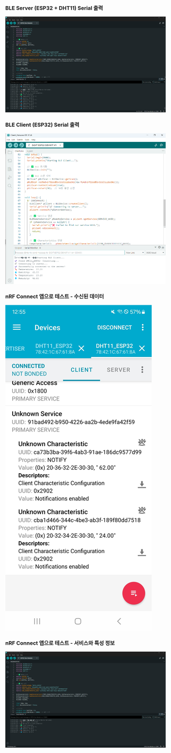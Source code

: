 ### BLE Server (ESP32 + DHT11) Serial 출력
![server](hw5_server_serial.png)

### BLE Client (ESP32) Serial 출력
![client](hw5_client_serial.png)

### nRF Connect 앱으로 테스트 - 수신된 데이터
![nrf_data](hw5_nrf_data.jpg)

### nRF Connect 앱으로 테스트 - 서비스와 특성 정보
![nrf_log](hw5_nrf_log.png)
